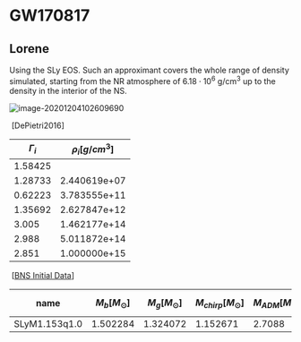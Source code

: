 # GW170817

## Lorene

Using the SLy EOS. Such an approximant covers the whole range of density simulated, starting from the NR atmosphere of $6.18 \cdot 10^{6} \mathrm{~g} / \mathrm{cm}^{3}$ up to the density in the interior of the NS.

![image-20201204102609690](https://tva1.sinaimg.cn/large/0081Kckwly1glbm4e56xjj31500u046p.jpg)

​																														[DePietri2016]

| $\Gamma_{i}$ | $\rho_{i} [g/cm^{3}]$ |
| ------------ | --------------------- |
| 1.58425      |                       |
| 1.28733      | 2.440619e+07          |
| 0.62223      | 3.783555e+11          |
| 1.35692      | 2.627847e+12          |
| 3.005        | 1.462177e+14          |
| 2.988        | 5.011872e+14          |
| 2.851        | 1.000000e+15          |

​																													[[BNS Initial Data](https://aspire.rit.edu/content/data/bns-initial-data)]

| name          | $M_{b}[M_{\odot}]$ | $M_{g}[M_{\odot}]$ | $M_{chirp}[M_{\odot}]$ | $M_{ADM}[M_{\odot}]$ | $\Omega[\frac{krad}{s}]$ | $J[\frac{GM_{\odot}^2}{c}]$ | $d [km]$ |
| ------------- | ------------------ | ------------------ | ---------------------- | -------------------- | ------------------------ | --------------------------- | -------- |
| SLyM1.153q1.0 | 1.502284           | 1.324072           | 1.152671               | 2.7088               | 1.187                    | 8.1909                      | 60       |

